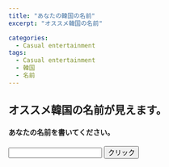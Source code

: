 ```yaml
---
title: "あなたの韓国の名前"
excerpt: "オススメ韓国の名前"

categories:
  - Casual entertainment
tags:
  - Casual entertainment
  - 韓国
  - 名前
---
```


## オススメ韓国の名前が見えます。
#### あなたの名前を書いてください。

<input type="text" id="input_text" name="input_text"/> 
<input type="submit" value="クリック"/> 

<script type="text/javascript">
    var apiUrl = 'https://jsonplaceholder.typicode.com/users/1/';
    fetch(apiUrl).then(response => {
      return response.json();
    }).then(data => {
      // Work with JSON data here
      document.getElementById('test_api').innerHTML = data.name
      console.log(data);
    }).catch(err => {
      // Do something for an error here
    });

</script>
<span id="test_api"></span>
